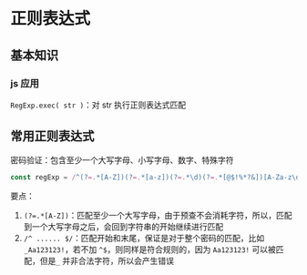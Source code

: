 # 正则表达式

## 基本知识

### js 应用

`RegExp.exec( str )`：对 str 执行正则表达式匹配

## 常用正则表达式

密码验证：包含至少一个大写字母、小写字母、数字、特殊字符

```js
const regExp = /^(?=.*[A-Z])(?=.*[a-z])(?=.*\d)(?=.*[@$!%*?&])[A-Za-z\d@$!%*?&]{8,}$/;
```

要点：

1. `(?=.*[A-Z])`：匹配至少一个大写字母，由于预查不会消耗字符，所以，匹配到一个大写字母之后，会回到字符串的开始继续进行匹配
1. `/^ ...... $/`：匹配开始和末尾，保证是对于整个密码的匹配，比如 `_Aa123123!`，若不加 `^$`，则同样是符合规则的，因为 `Aa123123!` 可以被匹配，但是`_` 并非合法字符，所以会产生错误